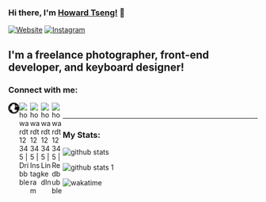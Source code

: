 ### Hi there, I'm [Howard Tseng!][website] 👋

[![Website](https://img.shields.io/website?label=howardt12345.com&style=for-the-badge&url=https%3A%2F%2Fhowardt12345.com)](https://howardt12345.com)
[![Instagram](https://img.shields.io/badge/instagram-%23E4405F.svg?&style=for-the-badge&logo=instagram&logoColor=white)](https://instagram.com/howardt12345)

I'm a freelance photographer, front-end developer, and keyboard designer!
---

### Connect with me:

[<img align="left" alt="howardt12345.com" width="22px" src="https://raw.githubusercontent.com/iconic/open-iconic/master/svg/globe.svg" />][website]
[<img align="left" alt="howardt12345 | Dribbble" width="22px" src="https://cdn.jsdelivr.net/npm/simple-icons@v3/icons/dribbble.svg" />][dribbble]
[<img align="left" alt="howardt12345 | Instagram" width="22px" src="https://cdn.jsdelivr.net/npm/simple-icons@v3/icons/instagram.svg" />][instagram]
[<img align="left" alt="howardt12345 | LinkedIn" width="22px" src="https://cdn.jsdelivr.net/npm/simple-icons@v3/icons/linkedin.svg" />][linkedin]
[<img align="left" alt="howardt12345 | Redbubble" width="22px" src="https://cdn.jsdelivr.net/npm/simple-icons@v3/icons/redbubble.svg" />][redbubble]

<br />

---

### My Stats:

![github stats](https://github-readme-stats.vercel.app/api?username=howardt12345&show_icons=true&hide_border=true&theme=dark&hide=contribs,issues)

![github stats 1](https://github-readme-stats.vercel.app/api/top-langs?username=howardt12345&langs_count=8&show_icons=true&hide_border=true&theme=dark)

![wakatime](https://github-readme-stats.vercel.app/api/wakatime/?&howardt12345&layout=compact&theme=dark&link=https://www.github.com/howardt12345/)


[website]: https://howardt12345.com
[dribbble]: https://dribbble.com/howardt12345
[instagram]: https://instagram.com/howardt12345
[linkedin]: https://linkedin.com/in/howardt12345
[redbubble]: https://www.redbubble.com/people/howardt12345/
